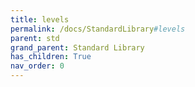```yaml
---
title: levels
permalink: /docs/StandardLibrary#levels
parent: std
grand_parent: Standard Library
has_children: True
nav_order: 0
---
```

